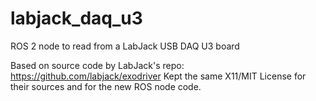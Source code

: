 # labjack_daq_u3
ROS 2 node to read from a LabJack USB DAQ U3 board

Based on source code by LabJack's repo: https://github.com/labjack/exodriver 
Kept the same X11/MIT License for their sources and for the new ROS node code.


